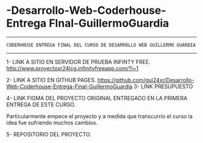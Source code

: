 # -Desarrollo-Web-Coderhouse-Entrega FInal-GuillermoGuardia

***************************************************************************************************************    
    CODERHOUSE ENTREGA FINAL DEL CURSO DE DESARROLLO WEB GUILLERMO GUARDIA
***************************************************************************************************************


 
1- LINK A SITIO EN SERVIDOR DE PRUEBA INFINTY FREE.
    http://www.proyectoxr24lcg.infinityfreeapp.com/?i=1

2- LINK A SITIO EN GITHUB PAGES.
    https://github.com/gui24xr/Desarrollo-Web-Coderhouse-Entrega-Final-GuillermoGuardia
3- LINK PRESUPUESTO
 
4- LINK FIGMA DEL PROYECTO ORIGINAL ENTREGADO EN LA PRIMERA ENTREGA DE ESTE CURSO.

Particularmente empece el proyecto y a medida que transcurrio el curso la idea fue sufriendo muchos cambios.

5- REPOSITORIO DEL PROYECTO.
 
